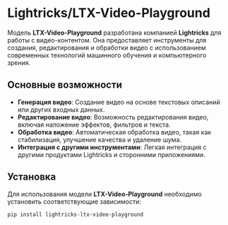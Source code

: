 # Lightricks/LTX-Video-Playground

Модель **LTX-Video-Playground** разработана компанией **Lightricks** для работы с видео-контентом. Она предоставляет инструменты для создания, редактирования и обработки видео с использованием современных технологий машинного обучения и компьютерного зрения.

## Основные возможности

- **Генерация видео**: Создание видео на основе текстовых описаний или других входных данных.
- **Редактирование видео**: Возможность редактирования видео, включая наложение эффектов, фильтров и текста.
- **Обработка видео**: Автоматическая обработка видео, такая как стабилизация, улучшение качества и удаление шума.
- **Интеграция с другими инструментами**: Легкая интеграция с другими продуктами Lightricks и сторонними приложениями.

## Установка

Для использования модели **LTX-Video-Playground** необходимо установить соответствующие зависимости:

```bash
pip install lightricks-ltx-video-playground
